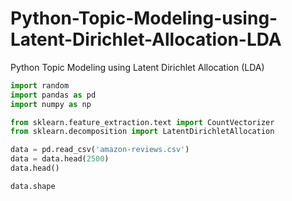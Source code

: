 # Python-Topic-Modeling-using-Latent-Dirichlet-Allocation-LDA
Python Topic Modeling using Latent Dirichlet Allocation (LDA)

```python
import random
import pandas as pd
import numpy as np

from sklearn.feature_extraction.text import CountVectorizer
from sklearn.decomposition import LatentDirichletAllocation
```

```python
data = pd.read_csv('amazon-reviews.csv')
data = data.head(2500)
data.head()
```

```python
data.shape
```
